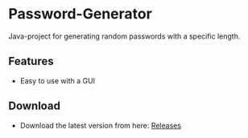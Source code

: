 # Password-Generator

Java-project for generating random passwords with a specific length.

## Features
- Easy to use with a GUI

## Download
- Download the latest version from here: [Releases](https://github.com/maxkratz/password-generator/releases)
